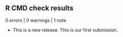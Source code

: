 ## R CMD check results

0 errors | 0 warnings | 1 note

* This is a new release.
This is our first submission.
